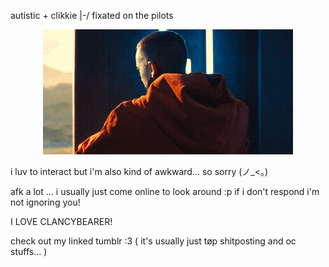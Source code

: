 
autistic + clikkie |-/ fixated on the pilots

<p align="center">
  <img src="https://github.com/333vignette/333vignette/raw/main/ezgif-5142f457c3da78-ezgif.com-optimize.gif" alt="bishop clancy" width="400"/>
</p>


i luv to interact but i'm also kind of awkward... so sorry (ノ_<。)

afk a lot ... i usually just come online to look around :p if i don't respond i'm not ignoring you!

I LOVE CLANCYBEARER!

check out my linked tumblr :3 
( it's usually just tøp shitposting and oc stuffs... )
